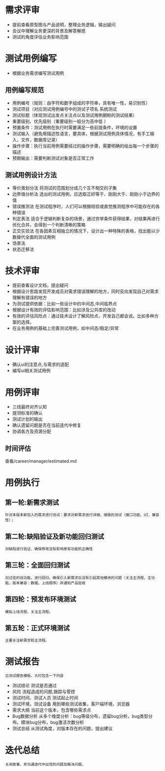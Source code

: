 # 需求评审
* 提前查看原型图与产品说明，整理业务逻辑，输出疑问
* 会议中理解业务更深的背景及解答解惑
* 测试的角度评估业务影响范围
# 测试用例编写
* 根据业务需求编写测试用例
## 用例编写规范
* 用例编号（规则：由字符和数字组成的字符串，具有唯一性，易识别性）
* 测试项目（对应测试用例编号中的测试子项名 系统测试
* 测试标题（体现测试出发点关注点以及测试用例期盼的测试结果）
* 重要级别、优先级别（重要级别一般分为高中低 ）
* 预置条件：测试用例在执行时需要满足一些前提条件，环境的设置
* 测试输入（避免用描述性语言，要具体，根据测试用例具体情况，有手工输入，文件，数据库记录）
* 操作步骤：执行当前用例需要经过的操作步骤，需要明确的给出每一个步骤的描述
* 预期输出：需要判断测试对象是否正常工作

## 测试用例设计方法

* 等价类划分法
    将测试的范围划分成几个互不相交的子集
* 边界值分析法
    选出的测试用例，应选取正好等于、刚刚大于、刚刚小于边界的值
* 错误推测法
    在测试程序时，人们可以根据经验或直觉推测程序中可能存在的各种错误
* 判定表法
    适合于逻辑判断复杂的场景，通过穷举条件获得结果，对结果再进行优化合并，会得到一个判断清晰的策略
* 正交实验法
    在各因素互相独立的情况下，设计出一种特殊的表格，找出能以少数替代全面的测试用例
* 场景法
* 状态迁移法




# 技术评审
* 提前查看设计文档，提出疑问
* 根据设计思路发现开发成员对需求错误理解的地方，同时反向发现自己对需求理解有错误的地方
* 为测试提供依据：比如一些设计中的中间态,中间临界点
* 根据设计有效的评估影响范围：比如涉及公共库的改动
* 有效的评估风险点：通过技术设计了解风险点，开发自己都会说。比如多种方案的选择。
* 在业务用例的基础上完善测试用例，如中间态/稳定/异常

# 设计评审
* 确认ui的注意点,与需求的适配
* 编写ui相关测试用例


# 用例评审
* 三线最终对齐认知
* 提测标准的确认
* 测试计划的输出
* 确认遗留问题是否在当前迭代中修复
* 协调各方及资源分配
## 时间评估
查看/career/manager/estimated.md
# 用例执行

## 第一轮:新需求测试	
    针对本版本新加入的需求进行测试：要求对新需求进行详细、细致的测试（接口功能、UI、兼容性）；

## 第二轮:缺陷验证及新功能回归测试
    对缺陷进行验证，确保修改没有影响原有功能的正确性

## 第三轮：全面回归测试	
    对过往的旧功能，进行回归，确保引入新需求后没有引起其他模块的问题（关注主流程、主功能、版本兼容：数据、上线顺序）并通知产品验收

## 第四轮：预发布环境测试	
    模拟上线流程，关注主流程。
    
## 第五轮：正式环境测试
    主要关注新需求和主流程。

# 测试报告
    见测试报告模板，大约包含一下内容
* 测试结论
    测试是否通过
* 风险
    流程造成的问题,跟踪与管控
* 测试时间、测试人员
    测试起止时间
* 测试环境，测试设备
    用到哪些测试收集，客户端环境，浏览器
* 需求大纲
    当前这个版本，包含哪些需求点
* Bug数据分析
    从多个维度分析：bug等级分布，遗留bug分析，bug类型分布。模块bug分布，bug激活次数分析
* 测试总结
    从测试角度，对版本存在的问题，提出建议

# 迭代总结
    关闭故事。并沟通迭代中出现的问题及解决问题。